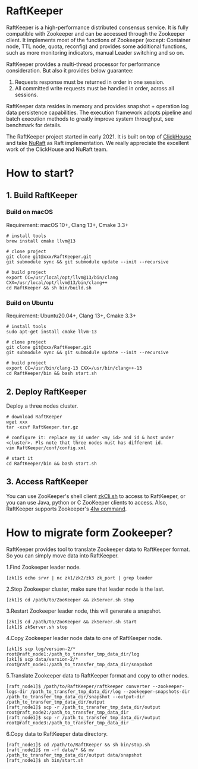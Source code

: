 # RaftKeeper

RaftKeeper is a high-performance distributed consensus service. 
It is fully compatible with Zookeeper and can be accessed through the Zookeeper 
client. It implements most of the functions of Zookeeper (except: Container node, 
TTL node, quota, reconfig) and provides some additional functions, such as more 
monitoring indicators, manual Leader switching and so on. 

RaftKeeper provides a multi-thread processor for performance consideration. 
But also it provides below guarantee:
1. Requests response must be returned in order in one session.
2. All committed write requests must be handled in order, across all sessions.

RaftKeeper data resides in memory and provides snapshot + operation log data 
persistence capabilities. The execution framework adopts pipeline and batch 
execution methods to greatly improve system throughput, see benchmark for details.

The RaftKeeper project started in early 2021. It is built on top of 
[ClickHouse](https://github.com/ClickHouse/ClickHouse) and take 
[NuRaft](https://github.com/eBay/NuRaft) as Raft implementation. 
We really appreciate the excellent work of the ClickHouse and NuRaft team.


# How to start?

## 1. Build RaftKeeper

### Build on macOS

Requirement: macOS 10+, Clang 13+, Cmake 3.3+

```
# install tools
brew install cmake llvm@13
 
# clone project
git clone git@xxx/RaftKeeper.git
git submodule sync && git submodule update --init --recursive
 
# build project
export CC=/usr/local/opt/llvm@13/bin/clang CXX=/usr/local/opt/llvm@13/bin/clang++
cd RaftKeeper && sh bin/build.sh
```

### Build on Ubuntu

Requirement: Ubuntu20.04+, Clang 13+, Cmake 3.3+
```
# install tools
sudo apt-get install cmake llvm-13
 
# clone project
git clone git@xxx/RaftKeeper.git
git submodule sync && git submodule update --init --recursive
 
# build project
export CC=/usr/bin/clang-13 CXX=/usr/bin/clang++-13
cd RaftKeeper/bin && bash start.sh
```

## 2. Deploy RaftKeeper

Deploy a three nodes cluster.
```
# download RaftKeeper
wget xxx 
tar -xzvf RaftKeeper.tar.gz
 
# configure it: replace my_id under <my_id> and id & host under <cluster>. Pls note that three nodes must has different id.
vim RaftKeeper/conf/config.xml
 
# start it
cd RaftKeeper/bin && bash start.sh
```


## 3. Access RaftKeeper

You can use ZooKeeper's shell client [zkCli.sh](https://zookeeper.apache.org/doc/r3.6.0/zookeeperCLI.html) 
to access to RaftKeeper, or you can use Java, python or C ZooKeeper clients to access. 
Also, RaftKeeper supports Zookeeper's [4lw command](https://zookeeper.apache.org/doc/r3.6.0/zookeeperAdmin.html#sc_zkCommands).

# How to migrate form Zookeeper?

RaftKeeper provides tool to translate Zookeeper data to RaftKeeper format. So you can 
simply move data into RaftKeeper.

1.Find Zookeeper leader node.
```
[zk1]$ echo srvr | nc zk1/zk2/zk3 zk_port | grep leader
```

2.Stop Zookeeper cluster, make sure that leader node is the last.
```
[zk1]$ cd /path/to/ZooKeeper && zkServer.sh stop
```

3.Restart Zookeeper leader node, this will generate a snapshot.
```
[zk1]$ cd /path/to/ZooKeeper && zkServer.sh start
[zk1]$ zkServer.sh stop
```
4.Copy Zookeeper leader node data to one of RaftKeeper node.
```
[zk1]$ scp log/version-2/* root@raft_node1:/path_to_transfer_tmp_data_dir/log
[zk1]$ scp data/version-2/* root@raft_node1:/path_to_transfer_tmp_data_dir/snapshot
```

5.Translate Zookeeper data to RaftKeeper format and copy to other nodes.
```
[raft_node1]$ /path/to/RaftKeeper/raftkeeper converter --zookeeper-logs-dir /path_to_transfer_tmp_data_dir/log --zookeeper-snapshots-dir /path_to_transfer_tmp_data_dir/snapshot --output-dir /path_to_transfer_tmp_data_dir/output
[raft_node1]$ scp -r /path_to_transfer_tmp_data_dir/output root@raft_node2:/path_to_transfer_tmp_data_dir
[raft_node1]$ scp -r /path_to_transfer_tmp_data_dir/output root@raft_node3:/path_to_transfer_tmp_data_dir
```

6.Copy data to RaftKeeper data directory.
```
[raft_node1]$ cd /path/to/RaftKeeper && sh bin/stop.sh
[raft_node1]$ rm -rf data/* && mv /path_to_transfer_tmp_data_dir/output data/snapshot
[raft_node1]$ sh bin/start.sh
```
